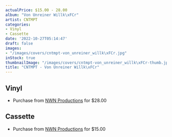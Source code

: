 ```yaml
---
actualPrice: $15.00 - 28.00
album: "Von Unreiner Willk\xFCr"
artist: CNTMPT
categories:
- Vinyl
- Cassette
date: '2022-10-27T05:14:47'
draft: false
images:
- "/images/covers/cntmpt-von_unreiner_willk\xFCr.jpg"
inStock: true
thumbnailImage: "/images/covers/cntmpt-von_unreiner_willk\xFCr-thumb.jpg"
title: "CNTMPT - Von Unreiner Willk\xFCr"
---
```


## Vinyl
* Purchase from [NWN Productions](http://shop.nwnprod.com/index.php?route=product/product&path=75&product_id=28778&sort=pd.name&order=ASC) for $28.00
## Cassette
* Purchase from [NWN Productions](http://shop.nwnprod.com/index.php?route=product/product&path=73&product_id=28779&sort=pd.name&order=ASC) for $15.00
